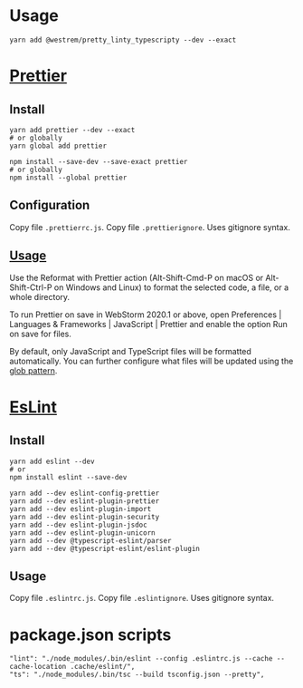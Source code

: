 # Usage

```
yarn add @westrem/pretty_linty_typescripty --dev --exact
```

# [Prettier](https://prettier.io/docs/en/configuration.html)

## Install

```
yarn add prettier --dev --exact
# or globally
yarn global add prettier
```

```
npm install --save-dev --save-exact prettier
# or globally
npm install --global prettier
```

## Configuration

Copy file `.prettierrc.js`.
Copy file `.prettierignore`. Uses gitignore syntax.

## [Usage](https://prettier.io/docs/en/webstorm.html)

Use the Reformat with Prettier action (Alt-Shift-Cmd-P on macOS or Alt-Shift-Ctrl-P on Windows and Linux) to format the selected code, a file, or a whole directory.

To run Prettier on save in WebStorm 2020.1 or above, open Preferences | Languages & Frameworks | JavaScript | Prettier and enable the option Run on save for files.

By default, only JavaScript and TypeScript files will be formatted automatically. You can further configure what files will be updated using the [glob pattern](https://github.com/isaacs/node-glob#glob-primer).

# [EsLint](https://eslint.org/docs/user-guide/configuring)

## Install

```
yarn add eslint --dev
# or
npm install eslint --save-dev
```

```
yarn add --dev eslint-config-prettier
yarn add --dev eslint-plugin-prettier
yarn add --dev eslint-plugin-import
yarn add --dev eslint-plugin-security 
yarn add --dev eslint-plugin-jsdoc 
yarn add --dev eslint-plugin-unicorn 
yarn add --dev @typescript-eslint/parser 
yarn add --dev @typescript-eslint/eslint-plugin
```

## Usage

Copy file `.eslintrc.js`.
Copy file `.eslintignore`. Uses gitignore syntax.

# package.json scripts

```
"lint": "./node_modules/.bin/eslint --config .eslintrc.js --cache --cache-location .cache/eslint/",
"ts": "./node_modules/.bin/tsc --build tsconfig.json --pretty",
```